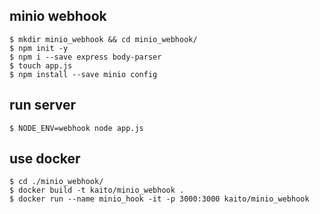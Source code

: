 ## minio webhook

```
$ mkdir minio_webhook && cd minio_webhook/
$ npm init -y
$ npm i --save express body-parser
$ touch app.js
$ npm install --save minio config

```

## run server
```
$ NODE_ENV=webhook node app.js 
```


## use docker

```
$ cd ./minio_webhook/
$ docker build -t kaito/minio_webhook .
$ docker run --name minio_hook -it -p 3000:3000 kaito/minio_webhook
```